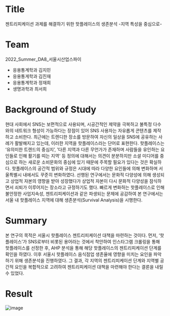 # Title
젠트리피케이션 과제를 해결하기 위한 핫플레이스의 생존분석 -지역 특성을 중심으로-

# Team
2022_Summer_DA8_서울시산업스파이
* 응용통계학과 김지민 
* 응용통게학과 김진재
* 응용통계학과 정재희
* 생명과학과 최서희

# Background of Study
현대 사회에서 SNS는 보편적으로 사용되며, 시공간적인 제약을 극복하고 불특정 다수와의 네트워크 형성이 가능하다는 장점이 있어 SNS 사용자는 자유롭게 콘텐츠를 제작하고 소비한다. 최근에는 트렌디한 장소를 방문하여 자신의 일상을 SNS에 공유하는 사례가 활발해지고 있는데, 이러한 지역을 핫플레이스라는 단어로 표현한다. 핫플레이스는 ‘유의미한 트렌드의 중심지’, ’다른 지역과 다른 무언가가 존재하며 사람들을 유인하는 요인들로 인해 활기를 띠는 지역‘ 등 정의에 대해서는 의견이 분분하지만 소셜 미디어를 중심으로 하는 새로운 소비문화의 중심에 있기 때문에 주목할 필요가 있다는 것은 확실하다. 핫플레이스의 공간적 범위와 규정은 시대에 따라 다양한 요인들에 의해 변화하며 서울특별시 내에서도 꾸준히 변화하였다. 선행된 연구에서는 문화적 다양성에 의해 생성되고 상업적 자본의 영향을 받아 성장했다가 상업적 자본이 다시 문화적 다양성을 잠식하면서 쇠퇴가 이루어지는 장소라고 규정하기도 했다. 빠르게 변화하는 핫플레이스로 인해 불안정한 사업지속성, 젠트리피케이션과 같은 파생되는 문제에 공감하여 본 연구에서는 서울 내 핫플레이스 지역에 대해 생존분석(Survival Analysis)을 시행한다.

# Summary
본 연구의 목적은 서울시 핫플레이스 젠트리피케이션 대책을 마련하는 것이다. 먼저, ‘핫플레이스’가 SNS로부터 비롯된 용어라는 것에서 착안하여 인스타그램 크롤링을 통해 핫플레이스를 선정한 후, AHP 분석을 통해 해당 핫플레이스의 젠트리피케이션 단계를 확인을 하였다. 이후 서울시 핫플레이스 음식점업 생존율에 영향을 미치는 요인을 파악하기 위해 생존분석을 진행하였다. 그 결과, 각 지역의 젠트리피케이션 단계와 지역별 공간적 요인을 복합적으로 고려하여 젠트리피케이션 대책을 마련해야 한다는 결론을 내릴 수 있었다. 

# Result
![image](https://user-images.githubusercontent.com/100953434/184644219-d6438107-c728-495d-9f46-ce141793a3a4.png)

